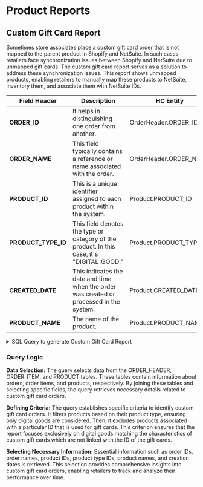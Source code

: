 # Product Reports

## Custom Gift Card Report

Sometimes store associates place a custom gift card order that is not mapped to the parent product in Shopify and NetSuite. In such cases, retailers face synchronization issues between Shopify and NetSuite due to unmapped gift cards. The custom gift card report serves as a solution to address these synchronization issues. This report shows unmapped products, enabling retailers to manually map these products to NetSuite, inventory them, and associate them with NetSuite IDs.

| Field Header  | Description                                                                 | HC Entity                |
|---------------|-----------------------------------------------------------------------------|--------------------------|
| **ORDER_ID**  | It helps in distinguishing one order from another.                          | OrderHeader.ORDER_ID     |
| **ORDER_NAME**| This field typically contains a reference or name associated with the order.| OrderHeader.ORDER_NAME   |
| **PRODUCT_ID**| This is a unique identifier assigned to each product within the system.     | Product.PRODUCT_ID       |
| **PRODUCT_TYPE_ID** | This field denotes the type or category of the product. In this case, it's "DIGITAL_GOOD." | Product.PRODUCT_TYPE_ID |
| **CREATED_DATE** | This indicates the date and time when the order was created or processed in the system. | Product.CREATED_DATE |
| **PRODUCT_NAME** | The name of the product. | Product.PRODUCT_NAME |

<details>
  
  <summary>SQL Query to generate Custom Gift Card Report</summary>

```sql
SELECT `ORDER_ID` AS `ORDER_ID`,
       `ORDER_NAME` AS `ORDER_NAME`,
       `PRODUCT_ID` AS `PRODUCT_ID`,
       `PRODUCT_TYPE_ID` AS `PRODUCT_TYPE_ID`,
       `CREATED_DATE` AS `CREATED_DATE`,
       `PRODUCT_NAME` AS `PRODUCT_NAME`
FROM
  (SELECT OH.ORDER_ID,
          OH.ORDER_NAME,
          P.PRODUCT_ID,
          P.PRODUCT_TYPE_ID,
          P.PRODUCT_NAME,
          P.CREATED_DATE
   FROM ORDER_HEADER OH
   JOIN ORDER_ITEM OI ON OH.ORDER_ID = OI.ORDER_ID
   JOIN PRODUCT P ON OI.PRODUCT_ID = P.PRODUCT_ID
   WHERE P.PRODUCT_TYPE_ID = 'DIGITAL_GOOD'
     AND P.PRODUCT_ID NOT IN
       (SELECT pa.product_id_to
        FROM product_assoc pa
        WHERE pa.product_id = "53051")) AS virtual_table
WHERE `CREATED_DATE` >= STR_TO_DATE('2024-05-03 00:00:00.000000', '%Y-%m-%d %H:%i:%s.%f')
  AND `CREATED_DATE` < STR_TO_DATE('2024-05-10 00:00:00.000000', '%Y-%m-%d %H:%i:%s.%f')
  AND `PRODUCT_NAME` != 'Test'
LIMIT 1000;
```

</details>

### Query Logic

**Data Selection:** The query selects data from the ORDER_HEADER, ORDER_ITEM, and PRODUCT tables. These tables contain information about orders, order items, and products, respectively. By joining these tables and selecting specific fields, the query retrieves necessary details related to custom gift card orders.

**Defining Criteria:** The query establishes specific criteria to identify custom gift card orders. It filters products based on their product type, ensuring only digital goods are considered. Then, it excludes products associated with a particular ID that is used for gift cards. This criterion ensures that the report focuses exclusively on digital goods matching the characteristics of custom gift cards which are not linked with the ID of the gift cards.

**Selecting Necessary Information:** Essential information such as order IDs, order names, product IDs, product type IDs, product names, and creation dates is retrieved. This selection provides comprehensive insights into custom gift card orders, enabling retailers to track and analyze their performance over time.
